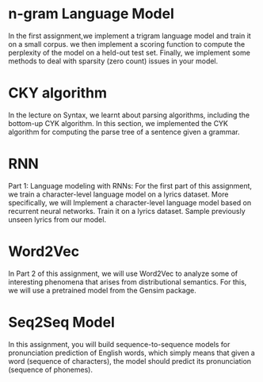 # n-gram Language Model 

In the first assignment,we implement a trigram language model and train it on a small corpus. we then implement a scoring function to compute the perplexity of the model on a held-out test set. Finally, we implement some methods to deal with sparsity (zero count) issues in your model.

# CKY algorithm

In the lecture on Syntax, we learnt about parsing algorithms, including the bottom-up CYK algorithm. In this section, we implemented the CYK algorithm for computing the parse tree of a sentence given a grammar.

# RNN

Part 1: Language modeling with RNNs: For the first part of this assignment, we train a character-level language model on a lyrics dataset. More specifically, we will Implement a character-level language model based on recurrent neural networks.
Train it on a lyrics dataset. Sample previously unseen lyrics from our model. 

# Word2Vec

In Part 2 of this assignment, we will use Word2Vec to analyze some of interesting phenomena that arises from distributional semantics. For this, we will use a pretrained model from the Gensim package.

# Seq2Seq Model

In this assignment, you will build sequence-to-sequence models for pronunciation prediction of English words, which simply means that given a word (sequence of characters), the model should predict its pronunciation (sequence of phonemes). 
